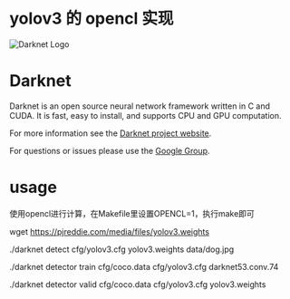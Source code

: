 # yolov3 的 opencl 实现 #

![Darknet Logo](http://pjreddie.com/media/files/darknet-black-small.png)

# Darknet #
Darknet is an open source neural network framework written in C and CUDA. It is fast, easy to install, and supports CPU and GPU computation.

For more information see the [Darknet project website](http://pjreddie.com/darknet).

For questions or issues please use the [Google Group](https://groups.google.com/forum/#!forum/darknet).

# usage #
使用opencl进行计算，在Makefile里设置OPENCL=1，执行make即可

wget https://pjreddie.com/media/files/yolov3.weights

./darknet detect cfg/yolov3.cfg yolov3.weights data/dog.jpg

./darknet detector train cfg/coco.data cfg/yolov3.cfg darknet53.conv.74

./darknet detector valid cfg/coco.data cfg/yolov3.cfg yolov3.weights
